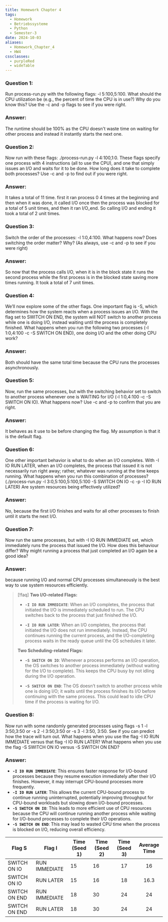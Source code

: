 ```yaml
---
title: Homework Chapter 4
tags:
  - Homework
  - Betriebssysteme
  - Python
  - Semester-3
date: 2024-10-03
aliases:
  - Homework_Chapter_4
  - HW4
cssclasses:
  - purpleRed
  - wideTable
---
```

### Question 1: 
Run process-run.py with the following flags: -l 5:100,5:100. What should the CPU utilization be (e.g., the percent of time the CPU is in use?) Why do you know this? Use the -c and -p flags to see if you were right.
### Answer:
The runtime should be 100% as the CPU doesn't waste time on waiting for other process and instead it instantly starts the next one.


### Question 2:
Now run with these flags: ./process-run.py -l 4:100,1:0. These flags specify one process with 4 instructions (all to use the CPU), and one that simply issues an I/O and waits for it to be done. How long does it take to complete both processes? Use -c and -p to find out if you were right.
### Answer:
It takes a total of 11 time. first it ran process 0 4 times at the beginning and then when it was done, it called I/O once then the process was blocked for a total of 5 unit times, and then it ran I/O_end. So calling I/O and ending it took a total of 2 unit times.


### Question 3:
Switch the order of the processes: -l 1:0,4:100. What happens now? Does switching the order matter? Why? (As always, use -c and -p to see if you were right)
### Answer:
So now that the process calls I/O, when it is in the block state it runs the second process while the first process is in the blocked state saving more times running. It took a total of 7 unit times.


### Question 4:
We’ll now explore some of the other flags. One important flag is -S, which determines how the system reacts when a process issues an I/O. With the flag set to SWITCH ON END, the system will NOT switch to another process while one is doing I/O, instead waiting until the process is completely finished. What happens when you run the following two processes (-l 1:0,4:100 -c -S SWITCH ON END), one doing I/O and the other doing CPU work?
### Answer:
Both should have the same total time because the CPU runs the processes asynchronously.


### Question 5:
Now, run the same processes, but with the switching behavior set to switch to another process whenever one is WAITING for I/O (-l 1:0,4:100 -c -S SWITCH ON IO). What happens now? Use -c and -p to confirm that you are right.
### Answer:
It behaves as it use to be before changing the flag. My assumption is that it is the default flag.


### Question 6:
One other important behavior is what to do when an I/O completes. With -I IO RUN LATER, when an I/O completes, the process that issued it is not necessarily run right away; rather, whatever was running at the time keeps running. What happens when you run this combination of processes? (./process-run.py -l 3:0,5:100,5:100,5:100 -S SWITCH ON IO -c -p -I IO RUN LATER) Are system resources being effectively utilized?
### Answer:
No, because the first I/O finishes and waits for all other processes to finish until it starts the next I/O. 


### Question 7:
Now run the same processes, but with -I IO RUN IMMEDIATE set, which immediately runs the process that issued the I/O. How does this behaviour differ? Why might running a process that just completed an I/O again be a good idea?
### Answer:
because running I/O and normal CPU processes simultaneously is the best way to use system resources efficiently.

> [!faq]
> **Two I/O-related Flags:**
> 
>- **`-I IO RUN IMMEDIATE`**: When an I/O completes, the process that initiated the I/O is immediately scheduled to run. The CPU switches back to the process that just finished the I/O.
>
>- **`-I IO RUN LATER`**: When an I/O completes, the process that initiated the I/O does not run immediately. Instead, the CPU continues running the current process, and the I/O-completing process waits in the ready queue until the OS schedules it later.
>
> **Two Scheduling-related Flags:**
>
> - **`-S SWITCH ON IO`**: Whenever a process performs an I/O operation, the OS switches to another process immediately (without waiting for the I/O to complete). This keeps the CPU busy by not idling during the I/O operation.
>
>- **`-S SWITCH ON END`**: The OS doesn’t switch to another process while one is doing I/O; it waits until the process finishes its I/O before continuing with the same process. This could lead to idle CPU time if the process is waiting for I/O.

### Question 8:
Now run with some randomly generated processes using flags -s 1 -l 3:50,3:50 or -s 2 -l 3:50,3:50 or -s 3 -l 3:50, 3:50. See if you can predict how the trace will turn out. What happens when you use the flag -I IO RUN IMMEDIATE versus that flag -I IO RUN LATER? What happens when you use the flag -S SWITCH ON IO versus -S SWITCH ON END?
### Answer:
- **`-I IO RUN IMMEDIATE`**:
 This ensures faster response for I/O-bound processes because they resume execution immediately after their I/O finishes. However, it may interrupt CPU-bound processes more frequently.
- **`-I IO RUN LATER`**:
This allows the current CPU-bound process to continue running uninterrupted, potentially improving throughput for CPU-bound workloads but slowing down I/O-bound processes.
- **`-S SWITCH ON IO`**:
This leads to more efficient use of CPU resources because the CPU will continue running another process while waiting for I/O-bound processes to complete their I/O operations.
- **`-S SWITCH ON END`**:
This may lead to wasted CPU time when the process is blocked on I/O, reducing overall efficiency.


| Flag S        | Flag I        | Time (Seed 1) | Time (Seed 2) | Time (Seed 3) | Average Time |
| ------------- | ------------- | ------------- | ------------- |:-------------:|:------------:|
| SWITCH ON IO  | RUN IMMEDIATE | 15            | 16            |      17       |      16      |
| SWITCH ON IO  | RUN LATER     | 15            | 16            |      18       |     16.3     |
| SWITCH ON END | RUN IMMEDIATE | 18            | 30            |      24       |      24      |
| SWITCH ON END | RUN LATER     | 18            | 30            |      24       |      24      |
